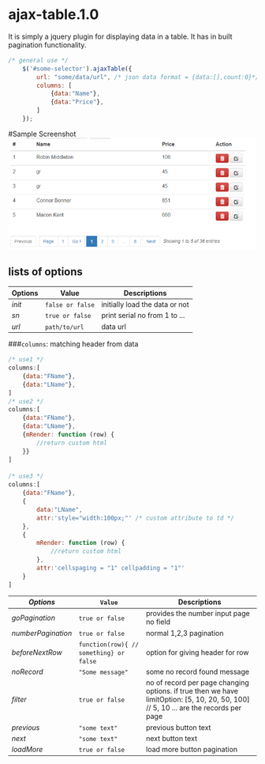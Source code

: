 # ajax-table.1.0
It is simply a jquery plugin for displaying data in a table. It has in built pagination functionality.

```javascript
/* general use */
	$('#some-selector').ajaxTable({
		url: "some/data/url", /* json data format = {data:[],count:0}*/
		columns: [
            {data:"Name"},
            {data:"Price"},
		]
	});
```
#Sample Screenshot
![GitHub Logo](/Screenshot.png)


## lists of options

Options | Value | Descriptions
---|---|---
*init* | `false or false` | initially load the data or not
*sn*| `true or false` | print serial no from 1 to ...
*url*| `path/to/url`| data url

###`columns`:  matching header from data
```javascript
/* use1 */
columns:[
	{data:"FName"},
	{data:"LName"},
]
/* use2 */
columns:[
	{data:"FName"},
	{data:"LName"},
	{mRender: function (row) {
		//return custom html
	}}
]

/* use3 */
columns:[
	{data:"FName"},
	{
		data:"LName",
		attr:'style="width:100px;"' /* custom attribute to td */
	},
	{
		mRender: function (row) {
			//return custom html
		},
		attr:'cellspaging = "1" cellpadding = "1"'
	}
]	
  ```
*Options* | `Value` | Descriptions
---|---|---
*goPagination*| `true or false` |provides the number input page no field
*numberPagination* | `true or false` | normal 1,2,3 pagination
*beforeNextRow* | ```function(row){ // something} or false```|option for giving header for row
*noRecord*| `"Some message"` | some no record found message
*filter* | `true or false` | no of record per page changing options. if true then we have limitOption: [5, 10, 20, 50, 100] // 5, 10 ... are the records per page
*previous*| `"some text"` | previous button text
*next* | `"some text"` | next button text
*loadMore* | `true or false` | load more button pagination
